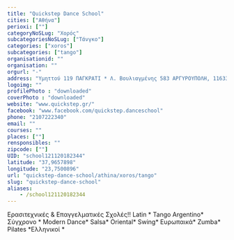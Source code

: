 ```yaml
---
title: "Quickstep Dance School"
cities: ["Αθήνα"]
perioxi: [""]
categoryNoSLug: "Χορός"
subcategoriesNoSLug: ["Τάνγκο"]
categories: ["xoros"]
subcategories: ["tango"]
organisationid: ""
organisation: ""
orgurl: "-"
address: "Υμηττού 119 ΠΑΓΚΡΑΤΙ * Λ. Βουλιαγμένης 583 ΑΡΓΥΡΟΥΠΟΛΗ, 11633 Athens, Greece"
logoimg: ""
profilePhoto : "downloaded"
coverPhoto : "downloaded"
website: "www.quickstep.gr/"
facebook: "www.facebook.com/quickstep.danceschool"
phone: "2107222340"
email: ""
courses: ""
places: [""]
rensponsibles: ""
zipcode: [""]
UID: "school121120182344"
latitude: "37,9657898"
longitude: "23,7500896"
url: "quickstep-dance-school/athina/xoros/tango"
slug: "quickstep-dance-school"
aliases:
    - /school121120182344
---
```



Ερασιτεχνικές &amp; Επαγγελματικές Σχολές!! Latin * Tango Argentino* Σύγχρονο * Modern Dance* Salsa* Oriental* Swing* Ευρωπαικά* Zumba* Pilates *Ελληνικοί *

